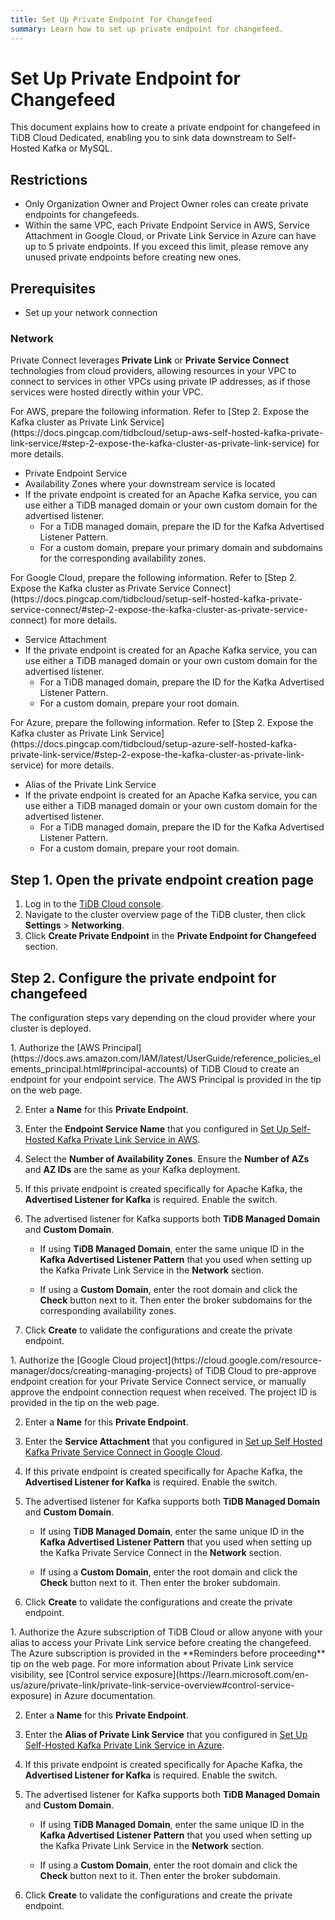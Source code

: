 ```yaml
---
title: Set Up Private Endpoint for Changefeed
summary: Learn how to set up private endpoint for changefeed.
---
```


# Set Up Private Endpoint for Changefeed

This document explains how to create a private endpoint for changefeed in TiDB Cloud Dedicated, enabling you to sink data downstream to Self-Hosted Kafka or MySQL.

## Restrictions

- Only Organization Owner and Project Owner roles can create private endpoints for changefeeds.
- Within the same VPC, each Private Endpoint Service in AWS, Service Attachment in Google Cloud, or Private Link Service in Azure can have up to 5 private endpoints. If you exceed this limit, please remove any unused private endpoints before creating new ones.

## Prerequisites

- Set up your network connection

### Network

Private Connect leverages **Private Link** or **Private Service Connect** technologies from cloud providers, allowing resources in your VPC to connect to services in other VPCs using private IP addresses, as if those services were hosted directly within your VPC.

<SimpleTab>

<div label="AWS">
For AWS, prepare the following information. Refer to [Step 2. Expose the Kafka cluster as Private Link Service](https://docs.pingcap.com/tidbcloud/setup-aws-self-hosted-kafka-private-link-service/#step-2-expose-the-kafka-cluster-as-private-link-service) for more details.

- Private Endpoint Service
- Availability Zones where your downstream service is located
- If the private endpoint is created for an Apache Kafka service, you can use either a TiDB managed domain or your own custom domain for the advertised listener.
  - For a TiDB managed domain, prepare the ID for the Kafka Advertised Listener Pattern.
  - For a custom domain, prepare your primary domain and subdomains for the corresponding availability zones.
  </div>

<div label="Google Cloud">
For Google Cloud, prepare the following information. Refer to [Step 2. Expose the Kafka cluster as Private Service Connect](https://docs.pingcap.com/tidbcloud/setup-self-hosted-kafka-private-service-connect/#step-2-expose-the-kafka-cluster-as-private-service-connect) for more details.

- Service Attachment
- If the private endpoint is created for an Apache Kafka service, you can use either a TiDB managed domain or your own custom domain for the advertised listener.
  - For a TiDB managed domain, prepare the ID for the Kafka Advertised Listener Pattern.
  - For a custom domain, prepare your root domain.
  </div>

<div label="Azure">
For Azure, prepare the following information. Refer to [Step 2. Expose the Kafka cluster as Private Link Service](https://docs.pingcap.com/tidbcloud/setup-azure-self-hosted-kafka-private-link-service/#step-2-expose-the-kafka-cluster-as-private-link-service) for more details.

- Alias of the Private Link Service
- If the private endpoint is created for an Apache Kafka service, you can use either a TiDB managed domain or your own custom domain for the advertised listener.
  - For a TiDB managed domain, prepare the ID for the Kafka Advertised Listener Pattern.
  - For a custom domain, prepare your root domain.
  </div>
  </SimpleTab>

## Step 1. Open the private endpoint creation page

1. Log in to the [TiDB Cloud console](https://tidbcloud.com/).
2. Navigate to the cluster overview page of the TiDB cluster, then click **Settings** > **Networking**.
3. Click **Create Private Endpoint** in the **Private Endpoint for Changefeed** section.

## Step 2. Configure the private endpoint for changefeed

The configuration steps vary depending on the cloud provider where your cluster is deployed.

<SimpleTab>
<div label="AWS">
1. Authorize the [AWS Principal](https://docs.aws.amazon.com/IAM/latest/UserGuide/reference_policies_elements_principal.html#principal-accounts) of TiDB Cloud to create an endpoint for your endpoint service. The AWS Principal is provided in the tip on the web page.

2. Enter a **Name** for this **Private Endpoint**.

3. Enter the **Endpoint Service Name** that you configured in [Set Up Self-Hosted Kafka Private Link Service in AWS](https://docs.pingcap.com/tidbcloud/setup-aws-self-hosted-kafka-private-link-service/).

4. Select the **Number of Availability Zones**. Ensure the **Number of AZs** and **AZ IDs** are the same as your Kafka deployment.

5. If this private endpoint is created specifically for Apache Kafka, the **Advertised Listener for Kafka** is required. Enable the switch.

6. The advertised listener for Kafka supports both **TiDB Managed Domain** and **Custom Domain**.

   - If using **TiDB Managed Domain**, enter the same unique ID in the **Kafka Advertised Listener Pattern** that you used when setting up the Kafka Private Link Service in the **Network** section.

   - If using a **Custom Domain**, enter the root domain and click the **Check** button next to it. Then enter the broker subdomains for the corresponding availability zones.

7. Click **Create** to validate the configurations and create the private endpoint.
</div>

<div label="Google Cloud">
1. Authorize the [Google Cloud project](https://cloud.google.com/resource-manager/docs/creating-managing-projects) of TiDB Cloud to pre-approve endpoint creation for your Private Service Connect service, or manually approve the endpoint connection request when received. The project ID is provided in the tip on the web page.

2. Enter a **Name** for this **Private Endpoint**.

3. Enter the **Service Attachment** that you configured in [Set up Self Hosted Kafka Private Service Connect in Google Cloud](https://docs.pingcap.com/tidbcloud/setup-self-hosted-kafka-private-service-connect/).

4. If this private endpoint is created specifically for Apache Kafka, the **Advertised Listener for Kafka** is required. Enable the switch.

5. The advertised listener for Kafka supports both **TiDB Managed Domain** and **Custom Domain**.

   - If using **TiDB Managed Domain**, enter the same unique ID in the **Kafka Advertised Listener Pattern** that you used when setting up the Kafka Private Service Connect in the **Network** section.

   - If using a **Custom Domain**, enter the root domain and click the **Check** button next to it. Then enter the broker subdomain.

6. Click **Create** to validate the configurations and create the private endpoint.
</div>

<div label="Azure">
1. Authorize the Azure subscription of TiDB Cloud or allow anyone with your alias to access your Private Link service before creating the changefeed. The Azure subscription is provided in the **Reminders before proceeding** tip on the web page. For more information about Private Link service visibility, see [Control service exposure](https://learn.microsoft.com/en-us/azure/private-link/private-link-service-overview#control-service-exposure) in Azure documentation.

2. Enter a **Name** for this **Private Endpoint**.

3. Enter the **Alias of Private Link Service** that you configured in [Set Up Self-Hosted Kafka Private Link Service in Azure](https://docs.pingcap.com/tidbcloud/setup-azure-self-hosted-kafka-private-link-service/).

4. If this private endpoint is created specifically for Apache Kafka, the **Advertised Listener for Kafka** is required. Enable the switch.

5. The advertised listener for Kafka supports both **TiDB Managed Domain** and **Custom Domain**.

   - If using **TiDB Managed Domain**, enter the same unique ID in the **Kafka Advertised Listener Pattern** that you used when setting up the Kafka Private Link Service in the **Network** section.

   - If using a **Custom Domain**, enter the root domain and click the **Check** button next to it. Then enter the broker subdomain.

6. Click **Create** to validate the configurations and create the private endpoint.
</div>
</SimpleTab>
